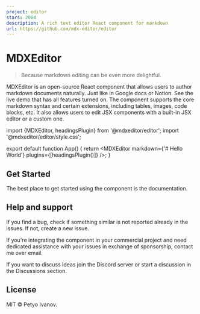 ```yaml
---
project: editor
stars: 2084
description: A rich text editor React component for markdown
url: https://github.com/mdx-editor/editor
---
```


MDXEditor
=========

> Because markdown editing can be even more delightful.

MDXEditor is an open-source React component that allows users to author markdown documents naturally. Just like in Google docs or Notion. See the live demo that has all features turned on. The component supports the core markdown syntax and certain extensions, including tables, images, code blocks, etc. It also allows users to edit JSX components with a built-in JSX editor or a custom one.

import {MDXEditor, headingsPlugin} from '@mdxeditor/editor';
import '@mdxeditor/editor/style.css';

export default function App() {
  return <MDXEditor markdown\={'# Hello World'} plugins\={\[headingsPlugin()\]} /\>;
}

Get Started
-----------

The best place to get started using the component is the documentation.

Help and support
----------------

If you find a bug, check if something similar is not reported already in the issues. If not, create a new issue.

If you're integrating the component in your commercial project and need dedicated assistance with your issues in exchange of sponsorship, contact me over email.

If you want to discuss ideas join the Discord server or start a discussion in the Discussions section.

License
-------

MIT © Petyo Ivanov.
